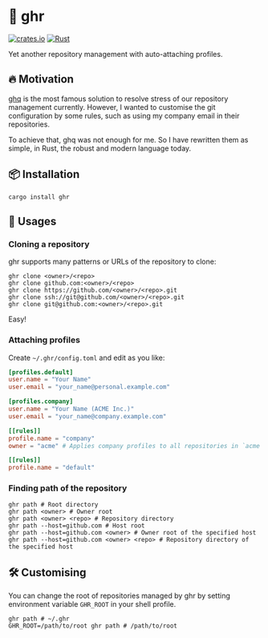 # 🚀 ghr
[![crates.io](https://img.shields.io/crates/v/ghr.svg)](https://crates.io/crates/ghr)
[![Rust](https://github.com/siketyan/ghr/actions/workflows/rust.yml/badge.svg)](https://github.com/siketyan/ghr/actions/workflows/rust.yml)

Yet another repository management with auto-attaching profiles.

## 🔥 Motivation
[ghq](https://github.com/x-motemen/ghq) is the most famous solution to resolve stress of our repository management currently.
However, I wanted to customise the git configuration by some rules, such as using my company email in their repositories.

To achieve that, ghq was not enough for me.
So I have rewritten them as simple, in Rust, the robust and modern language today.

## 📦 Installation
```shell
cargo install ghr
```

## 💚 Usages
### Cloning a repository
ghr supports many patterns or URLs of the repository to clone:

```
ghr clone <owner>/<repo>
ghr clone github.com:<owner>/<repo>
ghr clone https://github.com/<owner>/<repo>.git
ghr clone ssh://git@github.com/<owner>/<repo>.git
ghr clone git@github.com:<owner>/<repo>.git
```

Easy!

### Attaching profiles
Create `~/.ghr/config.toml` and edit as you like:

```toml
[profiles.default]
user.name = "Your Name"
user.email = "your_name@personal.example.com"

[profiles.company]
user.name = "Your Name (ACME Inc.)"
user.email = "your_name@company.example.com"

[[rules]]
profile.name = "company"
owner = "acme" # Applies company profiles to all repositories in `acme` org

[[rules]]
profile.name = "default"
```

### Finding path of the repository
```shell
ghr path # Root directory
ghr path <owner> # Owner root
ghr path <owner> <repo> # Repository directory
ghr path --host=github.com # Host root
ghr path --host=github.com <owner> # Owner root of the specified host
ghr path --host=github.com <owner> <repo> # Repository directory of the specified host
```

## 🛠 Customising
You can change the root of repositories managed by ghr by setting environment variable `GHR_ROOT` in your shell profile.

```shell
ghr path # ~/.ghr
GHR_ROOT=/path/to/root ghr path # /path/to/root
```
